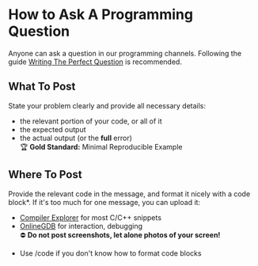 # How to Ask A Programming Question

Anyone can ask a question in our programming channels.
Following the guide
[Writing The Perfect Question](https://codeblog.jonskeet.uk/2010/08/29/writing-the-perfect-question/)
is recommended.

<!-- inline -->
## What To Post
State your problem clearly and provide all necessary details:
- the relevant portion of your code, or all of it
- the expected output
- the actual output (or the **full** error)<br>
:trophy: **Gold Standard:** Minimal Reproducible Example

<!-- inline -->
## Where To Post
Provide the relevant code in the message, and format it nicely with a code block\*.
If it's too much for one message, you can upload it:
- [Compiler Explorer](https://godbolt.org/) for most C/C++ snippets
- [OnlineGDB](https://www.onlinegdb.com/) for interaction, debugging<br>
:no_entry: **Do not post screenshots, let alone photos of your screen!**

<!-- footer -->
* Use /code if you don't know how to format code blocks
